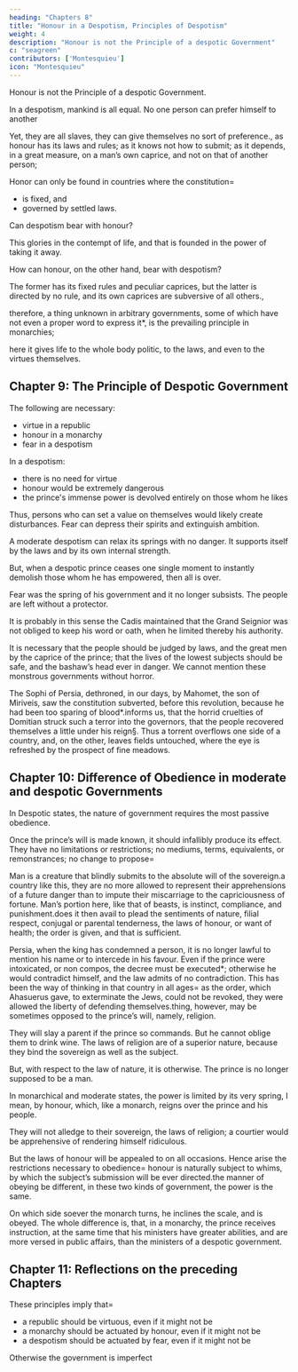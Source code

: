 ```yaml
---
heading: "Chapters 8"
title: "Honour in a Despotism, Principles of Despotism"
weight: 4
description: "Honour is not the Principle of a despotic Government"
c: "seagreen"
contributors: ['Montesquieu']
icon: "Montesquieu"
---
```





Honour is not the Principle of a despotic Government.

In a despotism, mankind is all equal. No one person can prefer himself to another

Yet, they are all slaves, they can give themselves no sort of preference., as honour has its laws and rules; as it knows not how to submit; as it depends, in a great measure, on a man’s own caprice, and not on that of another person; 

Honor can only be found in countries where the constitution= 
- is fixed, and
- governed by settled laws.

Can despotism bear with honour? 

This glories in the contempt of life, and that is founded in the power of taking it away. 

How can honour, on the other hand, bear with despotism? 

The former has its fixed rules and peculiar caprices, but the latter is directed by no rule, and its own caprices are subversive of all others., 

therefore, a thing unknown in arbitrary governments, some of which have not even a proper word to express it*, is the prevailing principle in monarchies; 

here it gives life to the whole body politic, to the laws, and even to the virtues themselves.


## Chapter 9: The Principle of Despotic Government

The following are necessary:
- virtue in a republic
- honour in a monarchy
- fear in a despotism

In a despotism:
- there is no need for virtue
- honour would be extremely dangerous
- the prince's immense power is devolved entirely on those whom he likes 

Thus, persons who can set a value on themselves would likely create disturbances. Fear can depress their spirits and extinguish ambition.

A moderate despotism can relax its springs with no danger. It supports itself by the laws and by its own internal strength. 

But, when a despotic prince ceases one single moment to instantly demolish those whom he has empowered, then all is over. 

Fear was the spring of his government and it no longer subsists. The people are left without a protector.

It is probably in this sense the Cadis maintained that the Grand Seignior was not obliged to keep his word or oath, when he limited thereby his authority.

It is necessary that the people should be judged by laws, and the great men by the caprice of the prince; that the lives of the lowest subjects should be safe, and the bashaw’s head ever in danger. We cannot mention these monstrous governments without horror. 

The Sophi of Persia, dethroned, in our days, by Mahomet, the son of Miriveis, saw the constitution subverted, before this revolution, because he had been too sparing of blood*.informs us, that the horrid cruelties of Domitian struck such a terror into the governors, that the people recovered themselves a little under his reign§. Thus a torrent overflows one side of a country, and, on the other, leaves fields untouched, where the eye is refreshed by the prospect of fine meadows.



## Chapter 10: Difference of Obedience in moderate and despotic Governments

In Despotic states, the nature of government requires the most passive obedience.

Once the prince’s will is made known, it should infallibly produce its effect. They have no limitations or restrictions; no mediums, terms, equivalents, or remonstrances; no change to propose=  

Man is a creature that blindly submits to the absolute will of the sovereign.a country like this, they are no more allowed to represent their apprehensions of a future danger than to impute their miscarriage to the capriciousness of fortune. Man’s portion here, like that of beasts, is instinct, compliance, and punishment.does it then avail to plead the sentiments of nature, filial respect, conjugal or parental tenderness, the laws of honour, or want of health; the order is given, and that is sufficient.

Persia, when the king has condemned a person, it is no longer lawful to mention his name or to intercede in his favour. Even if the prince were intoxicated, or non compos, the decree must be executed*; otherwise he would contradict himself, and the law admits of no contradiction. This has been the way of thinking in that country in all ages=  as the order, which Ahasuerus gave, to exterminate the Jews, could not be revoked, they were allowed the liberty of defending themselves.thing, however, may be sometimes opposed to the prince’s will, namely, religion. 

They will slay a parent if the prince so commands. But he cannot oblige them to drink wine. The laws of religion are of a superior nature, because they bind the sovereign as well as the subject. 

But, with respect to the law of nature, it is otherwise. The prince is no longer supposed to be a man. 

In monarchical and moderate states, the power is limited by its very spring, I mean, by honour, which, like a monarch, reigns over the prince and his people. 

They will not alledge to their sovereign, the laws of religion; a courtier would be apprehensive of rendering himself ridiculous. 

But the laws of honour will be appealed to on all occasions. Hence arise the restrictions necessary to obedience=  honour is naturally subject to whims, by which the subject’s submission will be ever directed.the manner of obeying be different, in these two kinds of government, the power is the same. 

On which side soever the monarch turns, he inclines the scale, and is obeyed. The whole difference is, that, in a monarchy, the prince receives instruction, at the same time that his ministers have greater abilities, and are more versed in public affairs, than the ministers of a despotic government.



## Chapter 11: Reflections on the preceding Chapters

These principles imply that= 

- a republic should be virtuous, even if it might not be
- a monarchy should be actuated by honour, even if it might not be
- a despotism should be actuated by fear, even if it might not be

<!-- =  nor does it prove, that, in a particular , they are actuated by honour; or, in a particular despotic government, by fear; but that they ought to be directed by these principles,  -->

Otherwise the government is imperfect
